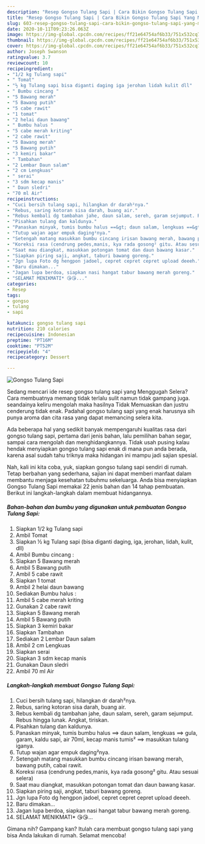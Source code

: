```yaml
---
description: "Resep Gongso Tulang Sapi | Cara Bikin Gongso Tulang Sapi Yang Mudah Dan Praktis"
title: "Resep Gongso Tulang Sapi | Cara Bikin Gongso Tulang Sapi Yang Mudah Dan Praktis"
slug: 603-resep-gongso-tulang-sapi-cara-bikin-gongso-tulang-sapi-yang-mudah-dan-praktis
date: 2020-10-11T09:23:26.063Z
image: https://img-global.cpcdn.com/recipes/ff21e64754af6b33/751x532cq70/gongso-tulang-sapi-foto-resep-utama.jpg
thumbnail: https://img-global.cpcdn.com/recipes/ff21e64754af6b33/751x532cq70/gongso-tulang-sapi-foto-resep-utama.jpg
cover: https://img-global.cpcdn.com/recipes/ff21e64754af6b33/751x532cq70/gongso-tulang-sapi-foto-resep-utama.jpg
author: Joseph Swanson
ratingvalue: 3.7
reviewcount: 10
recipeingredient:
- "1/2 kg Tulang sapi"
- " Tomat"
- "½ kg Tulang sapi bisa diganti daging iga jerohan lidah kulit dll"
- " Bumbu cincang "
- "5 Bawang merah"
- "5 Bawang putih"
- "5 cabe rawit"
- "1 tomat"
- "2 helai daun bawang"
- " Bumbu halus "
- "5 cabe merah kriting"
- "2 cabe rawit"
- "5 Bawang merah"
- "5 Bawang putih"
- "3 kemiri bakar"
- " Tambahan"
- "2 Lembar Daun salam"
- "2 cm Lengkuas"
- " serai"
- "3 sdm kecap manis"
- " Daun sledri"
- "70 ml Air"
recipeinstructions:
- "Cuci bersih tulang sapi, hilangkan dr darah²nya."
- "Rebus, saring kotoran sisa darah, buang air."
- "Rebus kembali dg tambahan jahe, daun salam, sereh, garam sejumput. Rebus hingga lunak. Angkat, tiriskan."
- "Pisahkan tulang dan kaldunya."
- "Panaskan minyak, tumis bumbu halus ==&gt; daun salam, lengkuas ==&gt; gula, garam, kaldu sapi, air 70ml, kecap manis tumis² ==&gt; masukkan tulang iganya."
- "Tutup wajan agar empuk daging²nya."
- "Setengah matang masukkan bumbu cincang irisan bawang merah, bawang putih, cabai rawit."
- "Koreksi rasa (cendrung pedes,manis, kya rada gosong² gitu. Atau sesuai selera)"
- "Saat mau diangkat, masukkan potongan tomat dan daun bawang kasar."
- "Siapkan piring saji, angkat, taburi bawang goreng."
- "Jgn lupa Foto dg hengpon jadoel, cepret cepret cepret upload deeeh."
- "Baru dimakan..."
- "Jagan lupa berdoa, siapkan nasi hangat tabur bawang merah goreng."
- "SELAMAT MENIKMATI* 😘😘..."
categories:
- Resep
tags:
- gongso
- tulang
- sapi

katakunci: gongso tulang sapi 
nutrition: 210 calories
recipecuisine: Indonesian
preptime: "PT16M"
cooktime: "PT52M"
recipeyield: "4"
recipecategory: Dessert

---
```



![Gongso Tulang Sapi](https://img-global.cpcdn.com/recipes/ff21e64754af6b33/751x532cq70/gongso-tulang-sapi-foto-resep-utama.jpg)

Sedang mencari ide resep gongso tulang sapi yang Menggugah Selera? Cara membuatnya memang tidak terlalu sulit namun tidak gampang juga. seandainya keliru mengolah maka hasilnya Tidak Memuaskan dan justru cenderung tidak enak. Padahal gongso tulang sapi yang enak harusnya sih punya aroma dan cita rasa yang dapat memancing selera kita.

Ada beberapa hal yang sedikit banyak mempengaruhi kualitas rasa dari gongso tulang sapi, pertama dari jenis bahan, lalu pemilihan bahan segar, sampai cara mengolah dan menghidangkannya. Tidak usah pusing kalau hendak menyiapkan gongso tulang sapi enak di mana pun anda berada, karena asal sudah tahu triknya maka hidangan ini mampu jadi sajian spesial.




Nah, kali ini kita coba, yuk, siapkan gongso tulang sapi sendiri di rumah. Tetap berbahan yang sederhana, sajian ini dapat memberi manfaat dalam membantu menjaga kesehatan tubuhmu sekeluarga. Anda bisa menyiapkan Gongso Tulang Sapi memakai 22 jenis bahan dan 14 tahap pembuatan. Berikut ini langkah-langkah dalam membuat hidangannya.

<!--inarticleads1-->

##### Bahan-bahan dan bumbu yang digunakan untuk pembuatan Gongso Tulang Sapi:

1. Siapkan 1/2 kg Tulang sapi
1. Ambil  Tomat
1. Siapkan ½ kg Tulang sapi (bisa diganti daging, iga, jerohan, lidah, kulit, dll)
1. Ambil  Bumbu cincang :
1. Siapkan 5 Bawang merah
1. Ambil 5 Bawang putih
1. Ambil 5 cabe rawit
1. Siapkan 1 tomat
1. Ambil 2 helai daun bawang
1. Sediakan  Bumbu halus :
1. Ambil 5 cabe merah kriting
1. Gunakan 2 cabe rawit
1. Siapkan 5 Bawang merah
1. Ambil 5 Bawang putih
1. Siapkan 3 kemiri bakar
1. Siapkan  Tambahan
1. Sediakan 2 Lembar Daun salam
1. Ambil 2 cm Lengkuas
1. Siapkan  serai
1. Siapkan 3 sdm kecap manis
1. Gunakan  Daun sledri
1. Ambil 70 ml Air




<!--inarticleads2-->

##### Langkah-langkah membuat Gongso Tulang Sapi:

1. Cuci bersih tulang sapi, hilangkan dr darah²nya.
1. Rebus, saring kotoran sisa darah, buang air.
1. Rebus kembali dg tambahan jahe, daun salam, sereh, garam sejumput. Rebus hingga lunak. Angkat, tiriskan.
1. Pisahkan tulang dan kaldunya.
1. Panaskan minyak, tumis bumbu halus ==&gt; daun salam, lengkuas ==&gt; gula, garam, kaldu sapi, air 70ml, kecap manis tumis² ==&gt; masukkan tulang iganya.
1. Tutup wajan agar empuk daging²nya.
1. Setengah matang masukkan bumbu cincang irisan bawang merah, bawang putih, cabai rawit.
1. Koreksi rasa (cendrung pedes,manis, kya rada gosong² gitu. Atau sesuai selera)
1. Saat mau diangkat, masukkan potongan tomat dan daun bawang kasar.
1. Siapkan piring saji, angkat, taburi bawang goreng.
1. Jgn lupa Foto dg hengpon jadoel, cepret cepret cepret upload deeeh.
1. Baru dimakan...
1. Jagan lupa berdoa, siapkan nasi hangat tabur bawang merah goreng.
1. SELAMAT MENIKMATI* 😘😘...




Gimana nih? Gampang kan? Itulah cara membuat gongso tulang sapi yang bisa Anda lakukan di rumah. Selamat mencoba!
